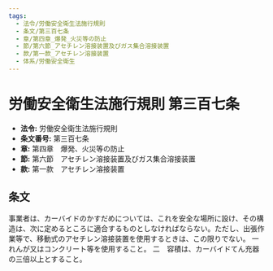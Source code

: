 ```yaml
---
tags:
  - 法令/労働安全衛生法施行規則
  - 条文/第三百七条
  - 章/第四章_爆発_火災等の防止
  - 節/第六節_アセチレン溶接装置及びガス集合溶接装置
  - 款/第一款_アセチレン溶接装置
  - 体系/労働安全衛生
---
```

# 労働安全衛生法施行規則 第三百七条

- **法令:** 労働安全衛生法施行規則
- **条文番号:** 第三百七条
- **章:** 第四章　爆発、火災等の防止
- **節:** 第六節　アセチレン溶接装置及びガス集合溶接装置
- **款:** 第一款　アセチレン溶接装置

## 条文
事業者は、カーバイドのかすだめについては、これを安全な場所に設け、その構造は、次に定めるところに適合するものとしなければならない。ただし、出張作業等で、移動式のアセチレン溶接装置を使用するときは、この限りでない。
一　れんが又はコンクリート等を使用すること。
二　容積は、カーバイドてん充器の三倍以上とすること。

